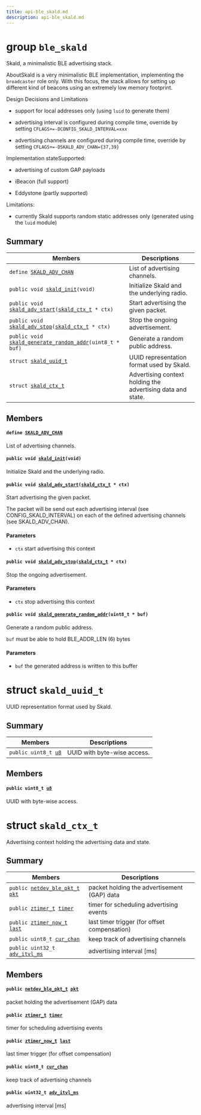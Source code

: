 ```yaml
---
title: api-ble_skald.md
description: api-ble_skald.md
---
```

# group `ble_skald` 

Skald, a minimalistic BLE advertising stack.

AboutSkald is a very minimalistic BLE implementation, implementing the `broadcaster` role only. With this focus, the stack allows for setting up different kind of beacons using an extremely low memory footprint.

Design Decisions and Limitations

* support for local addresses only (using `luid` to generate them)

* advertising interval is configured during compile time, override by setting `CFLAGS+=-DCONFIG_SKALD_INTERVAL=xxx`

* advertising channels are configured during compile time, override by setting `CFLAGS+=-DSKALD_ADV_CHAN={37,39}`

Implementation stateSupported:

* advertising of custom GAP payloads

* iBeacon (full support)

* Eddystone (partly supported)

Limitations:

* currently Skald supports random static addresses only (generated using the `luid` module)

## Summary

 Members                        | Descriptions                                
--------------------------------|---------------------------------------------
`define `[`SKALD_ADV_CHAN`](#group__ble__skald_1gaa63f27cc07724ee6f804f725511cd1ba)            | List of advertising channels.
`public void `[`skald_init`](#group__ble__skald_1gadf41e167fc8fc8418a7cee9bc14d5c29)`(void)`            | Initialize Skald and the underlying radio.
`public void `[`skald_adv_start`](#group__ble__skald_1ga5e8e394c7ccee712fab3f30629a07346)`(`[`skald_ctx_t`](./doc/starlight-docs/src/content/docs/apidoc/api-ble_skald.md#structskald__ctx__t)` * ctx)`            | Start advertising the given packet.
`public void `[`skald_adv_stop`](#group__ble__skald_1gaf8f70841bd1265f8f5a8d1c858ac3d8e)`(`[`skald_ctx_t`](./doc/starlight-docs/src/content/docs/apidoc/api-ble_skald.md#structskald__ctx__t)` * ctx)`            | Stop the ongoing advertisement.
`public void `[`skald_generate_random_addr`](#group__ble__skald_1gae33964f370c344557e7ae6e28b55d75b)`(uint8_t * buf)`            | Generate a random public address.
`struct `[`skald_uuid_t`](#structskald__uuid__t) | UUID representation format used by Skald.
`struct `[`skald_ctx_t`](#structskald__ctx__t) | Advertising context holding the advertising data and state.

## Members

#### `define `[`SKALD_ADV_CHAN`](#group__ble__skald_1gaa63f27cc07724ee6f804f725511cd1ba) 

List of advertising channels.

#### `public void `[`skald_init`](#group__ble__skald_1gadf41e167fc8fc8418a7cee9bc14d5c29)`(void)` 

Initialize Skald and the underlying radio.

#### `public void `[`skald_adv_start`](#group__ble__skald_1ga5e8e394c7ccee712fab3f30629a07346)`(`[`skald_ctx_t`](./doc/starlight-docs/src/content/docs/apidoc/api-ble_skald.md#structskald__ctx__t)` * ctx)` 

Start advertising the given packet.

The packet will be send out each advertising interval (see CONFIG_SKALD_INTERVAL) on each of the defined advertising channels (see SKALD_ADV_CHAN).

#### Parameters
* `ctx` start advertising this context

#### `public void `[`skald_adv_stop`](#group__ble__skald_1gaf8f70841bd1265f8f5a8d1c858ac3d8e)`(`[`skald_ctx_t`](./doc/starlight-docs/src/content/docs/apidoc/api-ble_skald.md#structskald__ctx__t)` * ctx)` 

Stop the ongoing advertisement.

#### Parameters
* `ctx` stop advertising this context

#### `public void `[`skald_generate_random_addr`](#group__ble__skald_1gae33964f370c344557e7ae6e28b55d75b)`(uint8_t * buf)` 

Generate a random public address.

`buf` must be able to hold BLE_ADDR_LEN (6) bytes

#### Parameters
* `buf` the generated address is written to this buffer

# struct `skald_uuid_t` 

UUID representation format used by Skald.

## Summary

 Members                        | Descriptions                                
--------------------------------|---------------------------------------------
`public uint8_t `[`u8`](#structskald__uuid__t_1a14af4eb9ab4292bae66b19785b2de2ad) | UUID with byte-wise access.

## Members

#### `public uint8_t `[`u8`](#structskald__uuid__t_1a14af4eb9ab4292bae66b19785b2de2ad) 

UUID with byte-wise access.

# struct `skald_ctx_t` 

Advertising context holding the advertising data and state.

## Summary

 Members                        | Descriptions                                
--------------------------------|---------------------------------------------
`public `[`netdev_ble_pkt_t`](./doc/starlight-docs/src/content/docs/apidoc/api-drivers_netdev_ble.md#structnetdev__ble__pkt__t)` `[`pkt`](#structskald__ctx__t_1ad820e2d0e94dea14e3fac048ef27e6ca) | packet holding the advertisement (GAP) data
`public `[`ztimer_t`](./doc/starlight-docs/src/content/docs/apidoc/api-sys_ztimer.md#structztimer__t)` `[`timer`](#structskald__ctx__t_1a0b5a258d3b813e63eb615448cbdb50ae) | timer for scheduling advertising events
`public `[`ztimer_now_t`](./doc/starlight-docs/src/content/docs/apidoc/api-undefined.md#group__sys__ztimer_1gab5514d8cb5abf5fb540565fd3d070f0f)` `[`last`](#structskald__ctx__t_1afc4ffd1c3011c68b2f906e97b6abca9f) | last timer trigger (for offset compensation)
`public uint8_t `[`cur_chan`](#structskald__ctx__t_1a2726e58f7d1ee2b4a4cbd75c21efed2d) | keep track of advertising channels
`public uint32_t `[`adv_itvl_ms`](#structskald__ctx__t_1a1bd1441cce0dae121c89bc662c65d1b6) | advertising interval [ms]

## Members

#### `public `[`netdev_ble_pkt_t`](./doc/starlight-docs/src/content/docs/apidoc/api-drivers_netdev_ble.md#structnetdev__ble__pkt__t)` `[`pkt`](#structskald__ctx__t_1ad820e2d0e94dea14e3fac048ef27e6ca) 

packet holding the advertisement (GAP) data

#### `public `[`ztimer_t`](./doc/starlight-docs/src/content/docs/apidoc/api-sys_ztimer.md#structztimer__t)` `[`timer`](#structskald__ctx__t_1a0b5a258d3b813e63eb615448cbdb50ae) 

timer for scheduling advertising events

#### `public `[`ztimer_now_t`](./doc/starlight-docs/src/content/docs/apidoc/api-undefined.md#group__sys__ztimer_1gab5514d8cb5abf5fb540565fd3d070f0f)` `[`last`](#structskald__ctx__t_1afc4ffd1c3011c68b2f906e97b6abca9f) 

last timer trigger (for offset compensation)

#### `public uint8_t `[`cur_chan`](#structskald__ctx__t_1a2726e58f7d1ee2b4a4cbd75c21efed2d) 

keep track of advertising channels

#### `public uint32_t `[`adv_itvl_ms`](#structskald__ctx__t_1a1bd1441cce0dae121c89bc662c65d1b6) 

advertising interval [ms]

